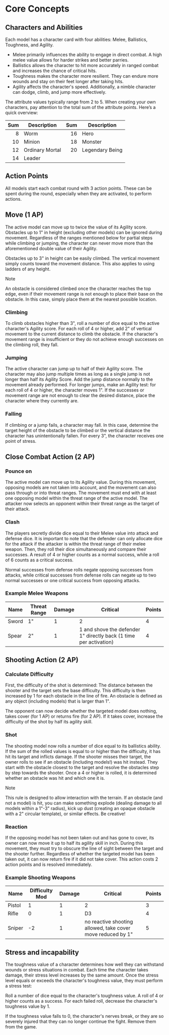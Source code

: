# Core Concepts 

## Characters and Abilities
Each model has a character card with four abilities: Melee, Ballistics, Toughness, and Agility.
* Melee primarily influences the ability to engage in direct combat. A high melee value allows for harder strikes and better parries.
* Ballistics allows the character to hit more accurately in ranged combat and increases the chance of critical hits.
* Toughness makes the character more resilient. They can endure more wounds and stay on their feet longer after taking hits.
* Agility affects the character's speed. Additionally, a nimble character can dodge, climb, and jump more effectively.

The attribute values typically range from 2 to 5. When creating your own characters, pay attention to the total sum of the attribute points. Here’s a quick overview:

| Sum    | Description        | Sum    | Description        |
|-------:|--------------------|-------:|--------------------|
| 8      | Worm               | 16     | Hero               |
| 10     | Minion             | 18     | Monster            |
| 12     | Ordinary Mortal    | 20     | Legendary Being    |
| 14     | Leader             |        |                    |

## Action Points
All models start each combat round with 3 action points. These can be spent during the round, especially when they are activated, to perform actions.

## Move (1 AP)
The active model can move up to twice the value of its Agility score. Obstacles up to 1" in height (excluding other models) can be ignored during movement. Regardless of the ranges mentioned below for partial steps while climbing or jumping, the character can never move more than the aforementioned double value of their Agility.

Obstacles up to 3" in height can be easily climbed. The vertical movement simply counts toward the movement distance. This also applies to using ladders of any height.

> [!Note]
> An obstacle is considered climbed once the character reaches the top edge, even if their movement range is not enough to place their base on the obstacle. In this case, simply place them at the nearest possible location.

### Climbing 
To climb obstacles higher than 3", roll a number of dice equal to the active character's Agility score. For each roll of 4 or higher, add 2" of vertical movement to the current distance to climb the obstacle. If the character's movement range is insufficient or they do not achieve enough successes on the climbing roll, they fall. 

### Jumping
The active character can jump up to half of their Agility score. The character may also jump multiple times as long as a single jump is not longer than half its Agility Score. Add the jump distance normally to the movement already performed. For longer jumps, make an Agility test: for each roll of 4 or higher, the character moves 1". If the successes or movement range are not enough to clear the desired distance, place the character where they currently are.

### Falling

If climbing or a jump fails, a character may fall. In this case, determine the target height of the obstacle to be climbed or the vertical distance the character has unintentionally fallen. For every 3", the character receives one point of stress.

## Close Combat Action (2 AP)

### Pounce on
The active model can move up to its Agility value. During this movement, opposing models are not taken into account, and the movement can also pass through or into threat ranges. The movement must end with at least one opposing model within the threat range of the active model.
The attacker now selects an opponent within their threat range as the target of their attack.

### Clash 
The players secretly divide dice equal to their Melee value into attack and defense dice. It is important to note that the defender can only allocate dice for the attack if the attacker is within the threat range of their melee weapon.
Then, they roll their dice simultaneously and compare their successes. A result of 4 or higher counts as a normal success, while a roll of 6 counts as a critical success.

Normal successes from defense rolls negate opposing successes from attacks, while critical successes from defense rolls can negate up to two normal successes or one critical success from opposing attacks.

### Example Melee Weapons
| Name    | Threat Range | Damage        | Critical                                                                | Points |
|---------|--------------|---------------|-------------------------------------------------------------------------|--------| 
| Sword   | 1"           | 1             | 2                                                                       | 4      |
| Spear   | 2"           | 1             | 1 and shove the defender 1" directly back (1 time per activation)       | 4      |

## Shooting Action (2 AP)

### Calculate Difficulty
First, the difficulty of the shot is determined: The distance between the shooter and the target sets the base difficulty. This difficulty is then increased by 1 for each obstacle in the line of fire. An obstacle is defined as any object (including models) that is larger than 1".

The opponent can now decide whether the targeted model does nothing, takes cover (for 1 AP) or returns fire (for 2 AP). If it takes cover, increase the difficulty of the shot by half its agility skill.

### Shot
The shooting model now rolls a number of dice equal to its ballistics ability. If the sum of the rolled values is equal to or higher than the difficulty, it has hit its target and inflicts damage.
If the shooter misses their target, the owner rolls to see if an obstacle (including models!) was hit instead. They start with the obstacle closest to the target and resolve the obstacles step by step towards the shooter. Once a 4 or higher is rolled, it is determined whether an obstacle was hit and which one it is.

> [!Note]
> This rule is designed to allow interaction with the terrain. If an obstacle (and not a model) is hit, you can make something explode (dealing damage to all models within a 1"-3" radius), kick up dust (creating an opaque obstacle with a 2" circular template), or similar effects. Be creative!

### Reaction
If the opposing model has not been taken out and has gone to cover, its owner can now move it up to half its agility skill in inch. During this movement, they must try to obscure the line of sight between the target and the shooter further.
Regardless of whether the targeted model has been taken out, it can now return fire if it did not take cover. This action costs 2 action points and is resolved immediately.

### Example Shooting Weapons
| Name    | Difficulty Mod | Damage        | Critical                                                     | Points |
|---------|----------------|---------------|--------------------------------------------------------------|--------| 
| Pistol  | 1              | 1             | 2                                                            | 3      |
| Rifle   | 0              | 1             | D3                                                           | 4      |
| Sniper  | -2             | 1             | no reactive shooting allowed, take cover move reduced by 1"  | 5      |

## Stress and incapability
The toughness value of a character determines how well they can withstand wounds or stress situations in combat. Each time the character takes damage, their stress level increases by the same amount. Once the stress level equals or exceeds the character's toughness value, they must perform a stress test:

Roll a number of dice equal to the character's toughness value. A roll of 4 or higher counts as a success. For each failed roll, decrease the character's toughness value by 1.

If the toughness value falls to 0, the character's nerves break, or they are so severely injured that they can no longer continue the fight. Remove them from the game.
